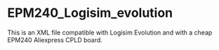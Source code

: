 # EPM240_Logisim_evolution


This is an XML file compatible with Logisim Evolution and with a cheap EPM240 Aliexpress CPLD board. 

